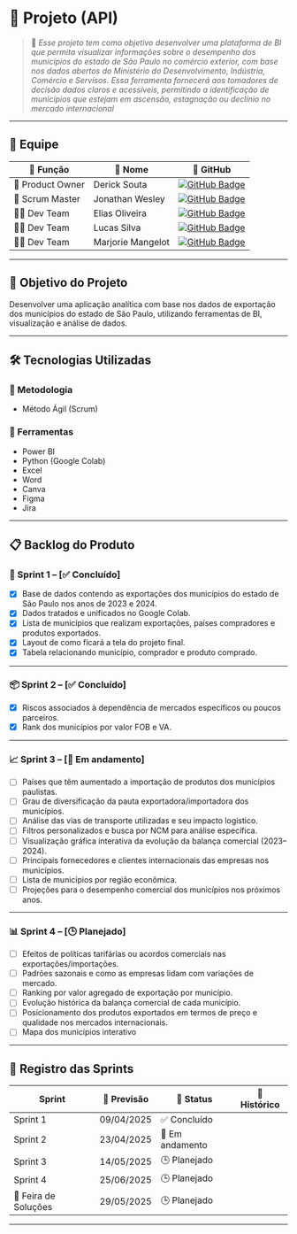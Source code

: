 # 🚀 Projeto (API) 
> 📌 *Esse projeto tem como objetivo desenvolver uma plataforma de BI que permita visualizar informações sobre o desempenho dos municípios do estado de São Paulo no comércio exterior, com base nos dados abertos do Ministério do Desenvolvimento, Indústria, Comércio e Servísos. Essa ferramenta fornecerá aos tomadores de decisão dados claros e acessíveis, permitindo a identificação de municípios que estejam em ascensão, estagnação ou declínio no mercado internacional*

---

## 👥 Equipe

| 💼 Função        | 👤 Nome               | 🔗 GitHub |
|------------------|----------------------|------------------------------------------------------------------|
| 🧭 Product Owner | Derick Souta         | [![GitHub Badge](https://img.shields.io/badge/GitHub-111217?style=flat-square&logo=github&logoColor=white)](https://github.com/DerickSouta) |
| 🧩 Scrum Master  | Jonathan Wesley      | [![GitHub Badge](https://img.shields.io/badge/GitHub-111217?style=flat-square&logo=github&logoColor=white)](https://github.com/JonathanWesleyFS) |
| 👨‍💻 Dev Team     | Elias Oliveira       | [![GitHub Badge](https://img.shields.io/badge/GitHub-111217?style=flat-square&logo=github&logoColor=white)](https://github.com/Oliveira835) |
| 👨‍💻 Dev Team     | Lucas Silva          | [![GitHub Badge](https://img.shields.io/badge/GitHub-111217?style=flat-square&logo=github&logoColor=white)](https://github.com/LucasSilva59) |
| 👩‍💻 Dev Team     | Marjorie Mangelot    | [![GitHub Badge](https://img.shields.io/badge/GitHub-111217?style=flat-square&logo=github&logoColor=white)](https://github.com/MarjorieMangelot) |

---

## 🎯 Objetivo do Projeto

Desenvolver uma aplicação analítica com base nos dados de exportação dos municípios do estado de São Paulo, utilizando ferramentas de BI, visualização e análise de dados.

---

## 🛠️ Tecnologias Utilizadas

### 📌 Metodologia
- Método Ágil (Scrum)

### 🧰 Ferramentas
- Power BI
- Python (Google Colab)
- Excel
- Word
- Canva
- Figma
- Jira

---

## 📋 Backlog do Produto

### 🏁 Sprint 1 – [✅ Concluído]
- [x] Base de dados contendo as exportações dos municípios do estado de São Paulo nos anos de 2023 e 2024.
- [x] Dados tratados e unificados no Google Colab.
- [x] Lista de municípios que realizam exportações, países compradores e produtos exportados.
- [x] Layout de como ficará a tela do projeto final.
- [x] Tabela relacionando município, comprador e produto comprado.

---

### 📦 Sprint 2 – [✅ Concluído]
- [x] Riscos associados à dependência de mercados específicos ou poucos parceiros.
- [x] Rank dos municípios por valor FOB e VA.

---

### 📈 Sprint 3 – [🔄 Em andamento]
- [ ] Países que têm aumentado a importação de produtos dos municípios paulistas.
- [ ] Grau de diversificação da pauta exportadora/importadora dos municípios.
- [ ] Análise das vias de transporte utilizadas e seu impacto logístico.
- [ ] Filtros personalizados e busca por NCM para análise específica.
- [ ] Visualização gráfica interativa da evolução da balança comercial (2023–2024).
- [ ] Principais fornecedores e clientes internacionais das empresas nos municípios.
- [ ] Lista de municípios por região econômica.
- [ ] Projeções para o desempenho comercial dos municípios nos próximos anos.
---

### 📊 Sprint 4 – [🕒 Planejado]
- [ ] Efeitos de políticas tarifárias ou acordos comerciais nas exportações/importações.
- [ ] Padrões sazonais e como as empresas lidam com variações de mercado.
- [ ] Ranking por valor agregado de exportação por município.
- [ ] Evolução histórica da balança comercial de cada município.
- [ ] Posicionamento dos produtos exportados em termos de preço e qualidade nos mercados internacionais.
- [ ] Mapa dos municípios interativo 

---

## 📅 Registro das Sprints

| Sprint              | 📆 Previsão   | 📌 Status | 📝 Histórico |
|---------------------|---------------|-----------|----------------|
| Sprint 1            | 09/04/2025     | ✅ Concluído | |
| Sprint 2            | 23/04/2025     | 🔄 Em andamento | |
| Sprint 3            | 14/05/2025     | 🕒 Planejado | |
| Sprint 4            | 25/06/2025     | 🕒 Planejado | |
| 🎪 Feira de Soluções | 29/05/2025     | 🕒 Planejado | |

---
